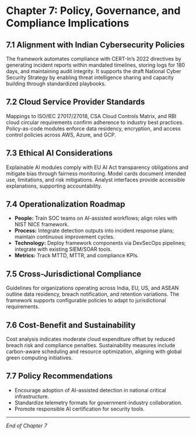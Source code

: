 # Chapter 7: Policy, Governance, and Compliance Implications

## 7.1 Alignment with Indian Cybersecurity Policies
The framework automates compliance with CERT-In’s 2022 directives by generating incident reports within mandated timelines, storing logs for 180 days, and maintaining audit integrity. It supports the draft National Cyber Security Strategy by enabling threat intelligence sharing and capacity building through standardized playbooks.

## 7.2 Cloud Service Provider Standards
Mappings to ISO/IEC 27017/27018, CSA Cloud Controls Matrix, and RBI cloud circular requirements confirm adherence to industry best practices. Policy-as-code modules enforce data residency, encryption, and access control policies across AWS, Azure, and GCP.

## 7.3 Ethical AI Considerations
Explainable AI modules comply with EU AI Act transparency obligations and mitigate bias through fairness monitoring. Model cards document intended use, limitations, and risk mitigations. Analyst interfaces provide accessible explanations, supporting accountability.

## 7.4 Operationalization Roadmap
- **People:** Train SOC teams on AI-assisted workflows; align roles with NIST NICE framework.
- **Process:** Integrate detection outputs into incident response plans; maintain continuous improvement cycles.
- **Technology:** Deploy framework components via DevSecOps pipelines; integrate with existing SIEM/SOAR tools.
- **Metrics:** Track MTTD, MTTR, and compliance KPIs.

## 7.5 Cross-Jurisdictional Compliance
Guidelines for organizations operating across India, EU, US, and ASEAN outline data residency, breach notification, and retention variations. The framework supports configurable policies to adapt to jurisdictional requirements.

## 7.6 Cost-Benefit and Sustainability
Cost analysis indicates moderate cloud expenditure offset by reduced breach risk and compliance penalties. Sustainability measures include carbon-aware scheduling and resource optimization, aligning with global green computing initiatives.

## 7.7 Policy Recommendations
- Encourage adoption of AI-assisted detection in national critical infrastructure.
- Standardize telemetry formats for government-industry collaboration.
- Promote responsible AI certification for security tools.

---
*End of Chapter 7*
